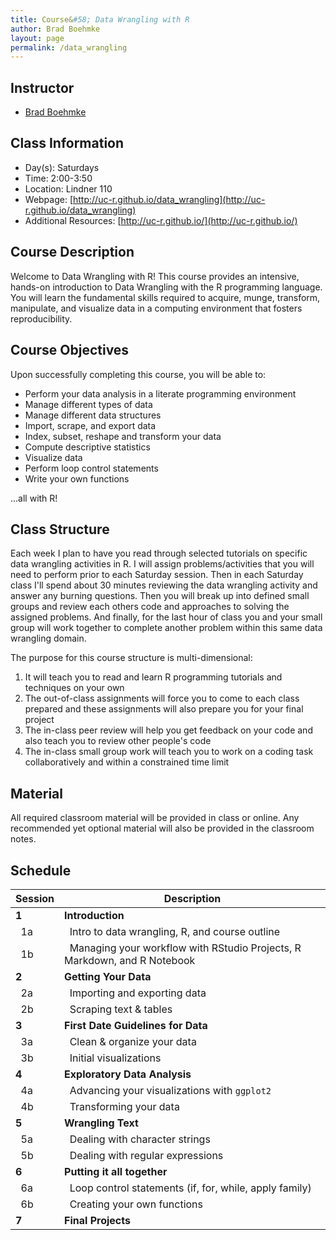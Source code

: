 ```yaml
---
title: Course&#58; Data Wrangling with R
author: Brad Boehmke
layout: page
permalink: /data_wrangling
---
```


## Instructor

  * [Brad Boehmke](http://bradleyboehmke.github.io/)


## Class Information

* Day(s): Saturdays
* Time: 2:00-3:50
* Location: Lindner 110
* Webpage: [http://uc-r.github.io/data_wrangling](http://uc-r.github.io/data_wrangling)
* Additional Resources: [http://uc-r.github.io/](http://uc-r.github.io/)


## Course Description 

Welcome to Data Wrangling with R! This course provides an intensive, hands-on introduction to Data Wrangling with the R programming language. You will learn the fundamental skills required to acquire, munge, transform, manipulate, and visualize data in a computing environment that fosters reproducibility.


## Course Objectives
Upon successfully completing this course, you will be able to:

- Perform your data analysis in a literate programming environment
- Manage different types of data
- Manage different data structures
- Import, scrape, and export data
- Index, subset, reshape and transform your data
- Compute descriptive statistics
- Visualize data
- Perform loop control statements
- Write your own functions

...all with R!

## Class Structure 

Each week I plan to have you read through selected tutorials on specific data wrangling activities in R. I will assign problems/activities that you will need to perform prior to each Saturday session. Then in each Saturday class I'll spend about 30 minutes reviewing the data wrangling activity and answer any burning questions. Then you will break up into defined small groups and review each others code and approaches to solving the assigned problems. And finally, for the last hour of class you and your small group will work together to complete another problem within this same data wrangling domain.

The purpose for this course structure is multi-dimensional:

1. It will teach you to read and learn R programming tutorials and techniques on your own
2. The out-of-class assignments will force you to come to each class prepared and these assignments will also prepare you for your final project
3. The in-class peer review will help you get feedback on your code and also teach you to review other people's code
4. The in-class small group work will teach you to work on a coding task collaboratively and within a constrained time limit


## Material
All required classroom material will be provided in class or online. Any recommended yet optional material will also be provided in the classroom notes.

## Schedule



| Session       | Description  |
|:--------------|--------------|
| **1**         | **Introduction**  |
| &nbsp;&nbsp;1a            | &nbsp;&nbsp;Intro to data wrangling, R, and course outline  |
| &nbsp;&nbsp;1b            | &nbsp;&nbsp;Managing your workflow with RStudio Projects, R Markdown, and R Notebook |
| **2**         | **Getting Your Data**  |
| &nbsp;&nbsp;2a            | &nbsp;&nbsp;Importing and exporting data  |
| &nbsp;&nbsp;2b            | &nbsp;&nbsp;Scraping text & tables |
| **3**         | **First Date Guidelines for Data**  |
| &nbsp;&nbsp;3a            | &nbsp;&nbsp;Clean & organize your data
| &nbsp;&nbsp;3b            | &nbsp;&nbsp;Initial visualizations |
| **4**         | **Exploratory Data Analysis**  |
| &nbsp;&nbsp;4a            | &nbsp;&nbsp;Advancing your visualizations with `ggplot2`  |
| &nbsp;&nbsp;4b            | &nbsp;&nbsp;Transforming your data |
| **5**         | **Wrangling Text**  |
| &nbsp;&nbsp;5a            | &nbsp;&nbsp;Dealing with character strings  |
| &nbsp;&nbsp;5b            | &nbsp;&nbsp;Dealing with regular expressions |
| **6**         | **Putting it all together**  |
| &nbsp;&nbsp;6a            | &nbsp;&nbsp;Loop control statements (if, for, while, apply family)  |
| &nbsp;&nbsp;6b            | &nbsp;&nbsp;Creating your own functions |
| **7**         | **Final Projects** |
